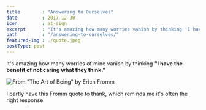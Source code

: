 ```yaml
---
title        : "Answering to Ourselves"
date         : 2017-12-30
icon         : at-sign
excerpt      : "It's amazing how many worries vanish by thinking 'I have the benefit of not caring what they think.'"
path         : "/answering-to-ourselves/"
featured-img : ./quote.jpeg
postType: post
---
```


It's amazing how many worries of mine vanish by thinking **"I have the benefit of not caring what they think."**

![From "The Art of Being" by Erich Fromm](/assets/images/posts/fromm-answer-themselves/quote.jpeg)

I partly have this Fromm quote to thank, which reminds me it's often the right response.
